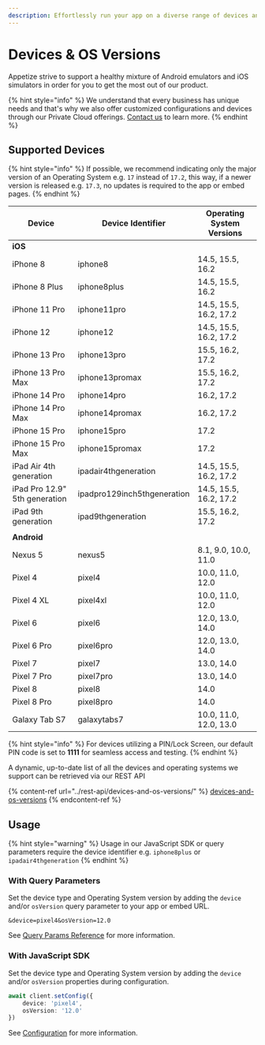 ```yaml
---
description: Effortlessly run your app on a diverse range of devices and operating systems
---
```


# Devices & OS Versions

Appetize strive to support a healthy mixture of Android emulators and iOS simulators in order for you to get the most out of our product.

{% hint style="info" %}
We understand that every business has unique needs and that's why we also offer customized configurations and devices through our Private Cloud offerings. [Contact us](https://appetize.io/contact-us) to learn more.
{% endhint %}

## Supported Devices

{% hint style="info" %}
If possible, we recommend indicating only the major version of an Operating System e.g. `17` instead of `17.2`, this way, if a newer version is released e.g. `17.3`, no updates is required to the app or embed pages.
{% endhint %}

| Device                        | Device Identifier           | Operating System Versions |
| ----------------------------- | --------------------------- | ------------------------- |
| **iOS**                       |                             |                           |
| iPhone 8                      | iphone8                     | 14.5, 15.5, 16.2          |
| iPhone 8 Plus                 | iphone8plus                 | 14.5, 15.5, 16.2          |
| iPhone 11 Pro                 | iphone11pro                 | 14.5, 15.5, 16.2, 17.2    |
| iPhone 12                     | iphone12                    | 14.5, 15.5, 16.2, 17.2    |
| iPhone 13 Pro                 | iphone13pro                 | 15.5, 16.2, 17.2          |
| iPhone 13 Pro Max             | iphone13promax              | 15.5, 16.2, 17.2          |
| iPhone 14 Pro                 | iphone14pro                 | 16.2, 17.2                |
| iPhone 14 Pro Max             | iphone14promax              | 16.2, 17.2                |
| iPhone 15 Pro                 | iphone15pro                 | 17.2                      |
| iPhone 15 Pro Max             | iphone15promax              | 17.2                      |
| iPad Air 4th generation       | ipadair4thgeneration        | 14.5, 15.5, 16.2, 17.2    |
| iPad Pro 12.9" 5th generation | ipadpro129inch5thgeneration | 14.5, 15.5, 16.2, 17.2    |
| iPad 9th generation           | ipad9thgeneration           | 15.5, 16.2, 17.2          |
|                               |                             |                           |
| **Android**                   |                             |                           |
| Nexus 5                       | nexus5                      | 8.1, 9.0, 10.0, 11.0      |
| Pixel 4                       | pixel4                      | 10.0, 11.0, 12.0          |
| Pixel 4 XL                    | pixel4xl                    | 10.0, 11.0, 12.0          |
| Pixel 6                       | pixel6                      | 12.0, 13.0, 14.0          |
| Pixel 6 Pro                   | pixel6pro                   | 12.0, 13.0, 14.0          |
| Pixel 7                       | pixel7                      | 13.0, 14.0                |
| Pixel 7 Pro                   | pixel7pro                   | 13.0, 14.0                |
| Pixel 8                       | pixel8                      | 14.0                      |
| Pixel 8 Pro                   | pixel8pro                   | 14.0                      |
| Galaxy Tab S7                 | galaxytabs7                 | 10.0, 11.0, 12.0, 13.0    |

{% hint style="info" %}
For devices utilizing a PIN/Lock Screen, our default PIN code is set to **1111** for seamless access and testing.
{% endhint %}

A dynamic, up-to-date list of all the devices and operating systems we support can be retrieved via our REST API

{% content-ref url="../rest-api/devices-and-os-versions/" %}
[devices-and-os-versions](../rest-api/devices-and-os-versions/)
{% endcontent-ref %}

## Usage

{% hint style="warning" %}
Usage in our JavaScript SDK or query parameters require the device identifier e.g. `iphone8plus` or `ipadair4thgeneration`
{% endhint %}

### With Query Parameters

Set the device type and Operating System version by adding the `device` and/or `osVersion` query parameter to your app or embed URL.

```uri
&device=pixel4&osVersion=12.0
```

See [Query Params Reference](../platform/query-params-reference.md#device) for more information.

### With JavaScript SDK

Set the device type and Operating System version by adding the `device` and/or `osVersion` properties during configuration.

```typescript
await client.setConfig({
    device: 'pixel4',
    osVersion: '12.0'
})
```

See [Configuration](../javascript-sdk/configuration.md#device) for more information.
